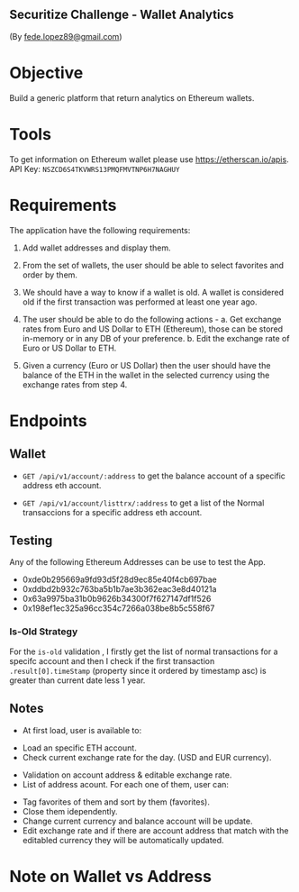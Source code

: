 ## Securitize Challenge - Wallet Analytics
(By fede.lopez89@gmail.com)

# Objective

Build a generic platform that return analytics on Ethereum wallets.

# Tools

To get information on Ethereum wallet please use https://etherscan.io/apis.
API Key: `NSZCD6S4TKVWRS13PMQFMVTNP6H7NAGHUY`

# Requirements

The application have the following requirements:

1. Add wallet addresses and display them.

2. From the set of wallets, the user should be able to select favorites and order by them.

3. We should have a way to know if a wallet is old. A wallet is considered old if the first
transaction was performed at least one year ago.

4. The user should be able to do the following actions -
a. Get exchange rates from Euro and US Dollar to ETH (Ethereum), those can be stored in-memory or in any DB of your preference.
b. Edit the exchange rate of Euro or US Dollar to ETH.

3. Given a currency (Euro or US Dollar) then the user should have the balance of the ETH in the wallet in the selected currency using the exchange rates from step 4.

# Endpoints

## Wallet

- `GET /api/v1/account/:address` to get the balance account of a specific address eth account.

- `GET /api/v1/account/listtrx/:address` to get a list of the Normal transaccions for a specific address eth account.


## Testing

Any of the following Ethereum Addresses can be use to test the App.

- 0xde0b295669a9fd93d5f28d9ec85e40f4cb697bae
- 0xddbd2b932c763ba5b1b7ae3b362eac3e8d40121a
- 0x63a9975ba31b0b9626b34300f7f627147df1f526
- 0x198ef1ec325a96cc354c7266a038be8b5c558f67

### Is-Old Strategy

For the `is-old` validation , I firstly get the list of normal transactions for a specifc account and then I check if the first transaction `.result[0].timeStamp` (property since it ordered by timestamp asc) is greater than current date less 1 year.

## Notes 

- At first load, user is available to:
*  Load an specific ETH account.
*  Check current exchange rate for the day. (USD and EUR currency).
- Validation on account address & editable exchange rate.
- List of address acount. For each one of them, user can:
* Tag favorites of them and sort by them (favorites).
* Close them idependently.
* Change current currency and balance account will be update.
* Edit exchange rate and if there are account address that match with the editabled currency they will be automatically updated.

# Note on Wallet vs Address
